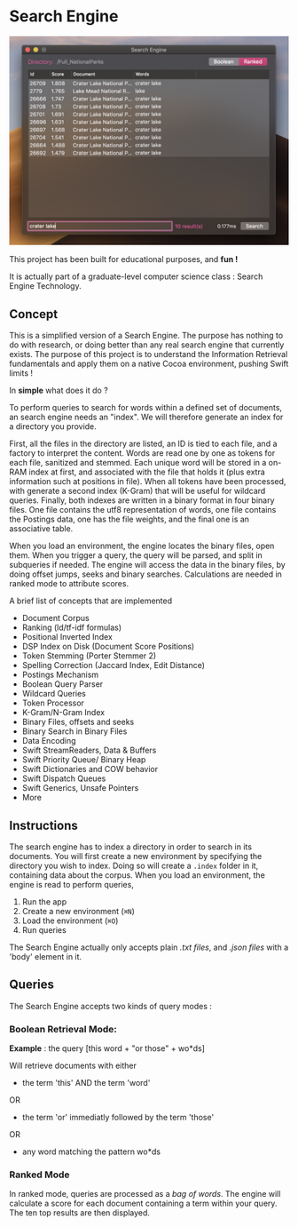 # Search Engine

  

<p  align="center">

<img  src="Screenshots/SearchEngine-screenshots-11-8-18.png"  width="700"  alt="Search Engine Preview"/>
</p>

  

This project has been built for educational purposes, and **fun !**

It is actually part of a graduate-level computer science class : Search Engine Technology.


## Concept

This is a simplified version of a Search Engine. The purpose has nothing to do with research, or doing better than any real search engine that currently exists. The purpose of this project is to understand the Information Retrieval fundamentals and apply them on a native Cocoa environment, pushing Swift limits !

In **simple** what does it do ?

To perform queries to search for words within a defined set of documents, an search engine needs an "index". We will therefore generate an index for a directory you provide. 

First, all the files in the directory are listed, an ID is tied to each file, and a factory to interpret the content. Words are read one by one as tokens for each file, sanitized and stemmed. Each unique word will be stored in a on-RAM index at first, and associated with the file that holds it (plus extra information such at positions in file). When all tokens have been processed, with generate a second index (K-Gram) that will be useful for wildcard queries. Finally, both indexes are written in a binary format in four binary files.
One file contains the utf8 representation of words, one file contains the Postings data, one has the file weights, and the final one is an associative table.

When you load an environment, the engine locates the binary files, open them.
When you trigger a query, the query will be parsed, and split in subqueries if needed.
The engine will access the data in the binary files, by doing offset jumps, seeks and binary searches. Calculations are needed in ranked mode to attribute scores.

A brief list of concepts that are implemented

 - Document Corpus
 - Ranking (ld/tf-idf formulas)
 - Positional Inverted Index
 - DSP Index on Disk (Document Score Positions)
 - Token Stemming (Porter Stemmer 2)
 - Spelling Correction (Jaccard Index, Edit Distance)
 - Postings Mechanism
 - Boolean Query Parser
 - Wildcard Queries
 - Token Processor
 - K-Gram/N-Gram Index
 - Binary Files, offsets and seeks
 - Binary Search in Binary Files
 - Data Encoding
 - Swift StreamReaders, Data & Buffers
 - Swift Priority Queue/ Binary Heap
 - Swift Dictionaries and COW behavior
 - Swift Dispatch Queues
 - Swift Generics, Unsafe Pointers
 - More

## Instructions

  The search engine has to index a directory in order to search in its documents.
  You will first create a new environment by specifying the directory you wish to index.
  Doing so will create a ```.index``` folder in it, containing data about the corpus.
  When you load an environment, the engine is read to perform queries,

1. Run the app
2. Create a new environment (```⌘N```)
3. Load the environment (```⌘O```)
4. Run queries

The Search Engine actually only accepts plain *.txt files*, and *.json files* with a 'body' element in it.

  

## Queries

  

The Search Engine accepts two kinds of query modes :

  ### Boolean Retrieval Mode:

**Example** : the query [this word + "or those" + wo*ds]

  

Will retrieve documents with either

  

- the term 'this' AND the term 'word'

OR

- the term 'or' immediatly followed by the term 'those'

OR

- any word matching the pattern wo*ds

### Ranked Mode

In ranked mode, queries are processed as a *bag of words*. The engine will calculate a score for each document containing a term within your query. The ten top results are then displayed.
